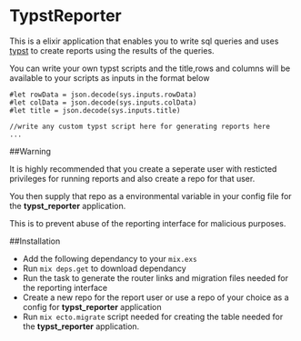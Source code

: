 # TypstReporter

This is a elixir application that enables you to write sql queries and uses [typst](https://typst.app/)  to create reports using the results of the queries.

You can write your own typst scripts and the title,rows and columns will be available to your scripts as inputs in the format below

```
#let rowData = json.decode(sys.inputs.rowData)
#let colData = json.decode(sys.inputs.colData)
#let title = json.decode(sys.inputs.title)

//write any custom typst script here for generating reports here
...

```

##Warning

It is highly recommended that you create a seperate user with resticted privileges for running reports and also create a repo for that user.

You then supply that repo as a environmental variable in your config file for the **typst_reporter** application.

This is to prevent abuse of the reporting interface for malicious purposes.

##Installation
  * Add the following dependancy to your `mix.exs`
  * Run `mix deps.get` to download dependancy
  * Run the task to generate the  router links and migration files needed for the reporting interface
  * Create a new repo for the report user or use a repo of your choice as a config for **typst_reporter** application 
  * Run `mix ecto.migrate` script needed for creating the table needed for the **typst_reporter** application.
